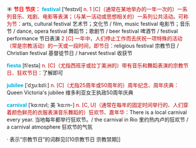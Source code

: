 ☀ <font color="red">**节日 节庆：**</font>
<font color="sky blue">**festival**</font> ['festɪvl] 
<font color="#c00000">n. 1 [C]（通常在某地举办的一年一次的）一系列音乐、戏剧、电影等表演；（与某一活动或思想相关的）一系列公共活动。可称为节：</font>arts, cultural festival 艺术节；文化节 / film, music festival 电影节；音乐节 / dance, opera festival 舞蹈节；歌剧节 / beer festival 啤酒节 / festival performance 节日表演 <font color="#c00000">2 [C] 一年中，人们停止工作而去庆祝一项特殊的活动（常是宗教活动）的一天或一段时间，即节日：</font>religious festival 宗教节日 / Christian festival 基督徒节日 / harvest festival 收获节
           
<font color="sky blue">**fiesta**</font> [fiˈestə]
<font color="#c00000">n. [C]（尤指西班牙或拉丁美洲的）带有音乐和舞蹈表演的宗教节日、狂欢节日：</font>了解即可

<font color="sky blue">**jubilee**</font> [ˈdʒu:bɪli:]
<font color="#c00000">n. [C]（尤指25周年或50周年的）周年纪念、周年庆典：</font>Queen Victoria's jubilee 维多利亚女王执政50周年庆典
           
<font color="sky blue">**carnival**</font> [ˈkɑ:nɪvl; 美 ˈkɑ:rn-]
<font color="#c00000">n. [C, U]（通常在每年的固定时间举行的、人们穿着颜色鲜亮的衣服表演音乐舞蹈的）狂欢节、嘉年华：</font>There is a local carnival every year. 当地每年都举行狂欢节。/ the carnival in Rio 里约热内卢的狂欢节 / a carnival atmosphere 狂欢节的气氛

· 表示“宗教节日”的词群见[[10宗教节日 宗教禁期]]
